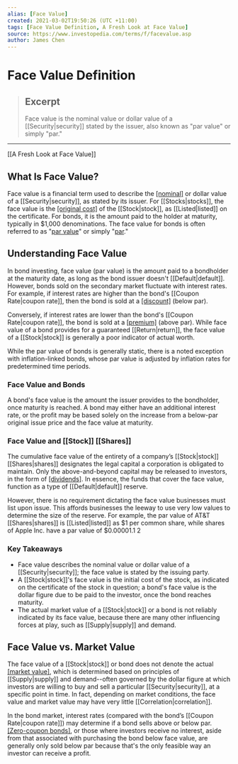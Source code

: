 ```yaml
---
alias: [Face Value]
created: 2021-03-02T19:50:26 (UTC +11:00)
tags: [Face Value Definition, A Fresh Look at Face Value]
source: https://www.investopedia.com/terms/f/facevalue.asp
author: James Chen
---
```


# Face Value Definition

> ## Excerpt
> Face value is the nominal value or dollar value of a [[Security|security]] stated by the issuer, also known as "par value" or simply "par."

---

[[A Fresh Look at Face Value]]
## What Is Face Value?

Face value is a financial term used to describe the [[nominal]](https://www.investopedia.com/terms/n/nominalvalue.asp) or dollar value of a [[Security|security]], as stated by its issuer. For [[Stocks|stocks]], the face value is the [[original cost]](https://www.investopedia.com/terms/o/originalcost.asp) of the [[Stock|stock]], as [[Listed|listed]] on the certificate. For bonds, it is the amount paid to the holder at maturity, typically in $1,000 denominations. The face value for bonds is often referred to as "[par value](https://www.investopedia.com/terms/p/parvalue.asp)" or simply "[par](https://www.investopedia.com/ask/answers/why-would-stock-have-no-par-value/)."

## Understanding Face Value

In bond investing, face value (par value) is the amount paid to a bondholder at the maturity date, as long as the bond issuer doesn't [[Default|default]]. However, bonds sold on the secondary market fluctuate with interest rates. For example, if interest rates are higher than the bond's [[Coupon Rate|coupon rate]], then the bond is sold at a [[discount]](https://www.investopedia.com/terms/a/at-a-discount.asp) (below par).

Conversely, if interest rates are lower than the bond's [[Coupon Rate|coupon rate]], the bond is sold at a [[premium]](https://www.investopedia.com/terms/a/at-a-[[Premium|premium]].asp) (above par). While face value of a bond provides for a guaranteed [[Return|return]], the face value of a [[Stock|stock]] is generally a poor indicator of actual worth.

While the par value of bonds is generally static, there is a noted exception with inflation-linked bonds, whose par value is adjusted by inflation rates for predetermined time periods.

### Face Value and Bonds

A bond's face value is the amount the issuer provides to the bondholder, once maturity is reached. A bond may either have an additional interest rate, or the profit may be based solely on the increase from a below-par original issue price and the face value at maturity.

### Face Value and [[Stock]] [[Shares]]

The cumulative face value of the entirety of a company’s [[Stock|stock]] [[Shares|shares]] designates the legal capital a corporation is obligated to maintain. Only the above-and-beyond capital may be released to investors, in the form of [[dividends]](https://www.investopedia.com/terms/d/dividend.asp). In essence, the funds that cover the face value, function as a type of [[Default|default]] reserve.

However, there is no requirement dictating the face value businesses must list upon issue. This affords businesses the leeway to use very low values to determine the size of the reserve. For example, the par value of AT&T [[Shares|shares]] is [[Listed|listed]] as $1 per common share, while shares of Apple Inc. have a par value of $0.00001.1 2

### Key Takeaways

-   Face value describes the nominal value or dollar value of a [[Security|security]]; the face value is stated by the issuing party.
-   A [[Stock|stock]]'s face value is the initial cost of the stock, as indicated on the certificate of the stock in question; a bond's face value is the dollar figure due to be paid to the investor, once the bond reaches maturity.
-   The actual market value of a [[Stock|stock]] or a bond is not reliably indicated by its face value, because there are many other influencing forces at play, such as [[Supply|supply]] and demand.

## Face Value vs. Market Value

The face value of a [[Stock|stock]] or bond does not denote the actual [[market value]](https://www.investopedia.com/terms/m/marketvalue.asp), which is determined based on principles of [[Supply|supply]] and demand--often governed by the dollar figure at which investors are willing to buy and sell a particular [[Security|security]], at a specific point in time. In fact, depending on market conditions, the face value and market value may have very little [[Correlation|correlation]].

In the bond market, interest rates (compared with the bond’s [[Coupon Rate|coupon rate]]) may determine if a bond sells above or below par. [[Zero-coupon bonds]](https://www.investopedia.com/terms/[[Z|z]]/zero-couponbond.asp), or those where investors receive no interest, aside from that associated with purchasing the bond below face value, are generally only sold below par because that's the only feasible way an investor can receive a profit.
